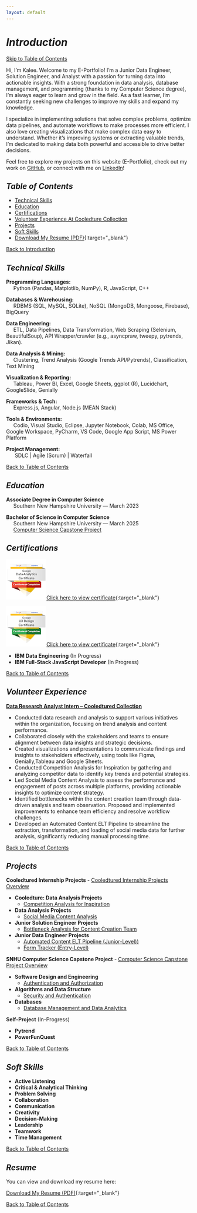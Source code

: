 ```yaml
---
layout: default
---
```

# _Introduction_

[Skip to Table of Contents](#table-of-contents)

Hi, I’m Kalee. Welcome to my E-Portfolio! I’m a Junior Data Engineer, Solution Engineer, and Analyst with a passion for turning data into actionable insights. With a strong foundation in data analysis, database management, and programming (thanks to my Computer Science degree), I’m always eager to learn and grow in the field. As a fast learner, I’m constantly seeking new challenges to improve my skills and expand my knowledge.

I specialize in implementing solutions that solve complex problems, optimize data pipelines, and automate workflows to make processes more efficient. I also love creating visualizations that make complex data easy to understand. Whether it’s improving systems or extracting valuable trends, I’m dedicated to making data both powerful and accessible to drive better decisions.

Feel free to explore my projects on this website (E-Portfolio), check out my work on [GitHub](https://github.com/Kalee914), or connect with me on [LinkedIn](https://www.linkedin.com/in/kalee-l-566433184/)! 

## _Table of Contents_
- [Technical Skills](#technical-skills)
- [Education](#education)
- [Certifications](#certifications)
- [Volunteer Experience At Cooledture Collection](#volunteer-experience)
- [Projects](#projects)
- [Soft Skills](#soft-skills)
- [Download My Resume (PDF)](assets/KaLee_Li_Resume_Watermarked_25.pdf){:target="_blank"}

[Back to Introduction](#introduction)

## _Technical Skills_

**Programming Languages:**  
&nbsp;&nbsp;&nbsp;&nbsp;&nbsp;Python (Pandas, Matplotlib, NumPy), R, JavaScript, C++  

**Databases & Warehousing:**  
&nbsp;&nbsp;&nbsp;&nbsp;&nbsp;RDBMS (SQL, MySQL, SQLite), NoSQL (MongoDB, Mongoose, Firebase), BigQuery  

**Data Engineering:**  
&nbsp;&nbsp;&nbsp;&nbsp;&nbsp;ETL, Data Pipelines, Data Transformation, Web Scraping (Selenium, BeautifulSoup), API Wrapper/crawler (e.g., asyncpraw, tweepy, pytrends, Jikan). 

**Data Analysis & Mining:**  
&nbsp;&nbsp;&nbsp;&nbsp;&nbsp;Clustering, Trend Analysis (Google Trends API/Pytrends), Classification, Text Mining  

**Visualization & Reporting:**  
&nbsp;&nbsp;&nbsp;&nbsp;&nbsp;Tableau, Power BI, Excel, Google Sheets, ggplot (R), Lucidchart, GoogleSlide, Genially  

**Frameworks & Tech:**  
&nbsp;&nbsp;&nbsp;&nbsp;&nbsp;Express.js, Angular, Node.js (MEAN Stack)

**Tools & Environments:**  
&nbsp;&nbsp;&nbsp;&nbsp;&nbsp;Codio, Visual Studio, Eclipse, Jupyter Notebook, Colab, MS Office, Google Workspace, PyCharm, VS Code, Google App Script, MS Power Platform 

**Project Management:**  
&nbsp;&nbsp;&nbsp;&nbsp;&nbsp; SDLC | Agile (Scrum) | Waterfall  

[Back to Table of Contents](#table-of-contents)

## _Education_

**Associate Degree in Computer Science**  
&nbsp;&nbsp;&nbsp;&nbsp;&nbsp;Southern New Hampshire University — March 2023  

**Bachelor of Science in Computer Science**  
&nbsp;&nbsp;&nbsp;&nbsp;&nbsp;Southern New Hampshire University — March 2025  
&nbsp;&nbsp;&nbsp;&nbsp;&nbsp;[Computer Science Capstone Project](./cs-capstone.html)  

## _Certifications_  

![Google Data Analytics Professional Certificate](assets/img/google-data-analystic-cert-small.png)[Click here to view certificate](https://coursera.org/share/ba9fb6984954d1f7f568b757fae57747){:target="_blank"}  

![Google UX Design Professional Certificate](assets/img/google-ux-design-professional-cert-small.png)[Click here to view certificate](https://coursera.org/share/1c6a7f20e76947b027bacb0d5b7d0a84){:target="_blank"}  

- **IBM Data Engineering** (In Progress)  
- **IBM Full-Stack JavaScript Developer** (In Progress)  

[Back to Table of Contents](#table-of-contents)

## _Volunteer Experience_  

[**Data Research Analyst Intern – Cooledtured Collection**](./cooledtured-internship.html) 
- Conducted data research and analysis to support various initiatives within the organization, focusing on trend analysis and content performance.  
- Collaborated closely with the stakeholders and teams to ensure alignment between data insights and strategic decisions.
- Created visualizations and presentations to communicate findings and insights to stakeholders effectively, using tools like Figma, Genially,Tableau and Google Sheets.  
- Conducted Competition Analysis for Inspiration by gathering and analyzing competitor data to identify key trends and potential strategies.  
- Led Social Media Content Analysis to assess the performance and engagement of posts across multiple platforms, providing actionable insights to optimize content strategy.  
- Identified bottlenecks within the content creation team through data-driven analysis and team observation. Proposed and implemented improvements to enhance team efficiency and resolve workflow challenges.  
- Developed an Automated Content ELT Pipeline to streamline the extraction, transformation, and loading of social media data for further analysis, significantly reducing manual processing time.  
  

[Back to Table of Contents](#table-of-contents)

## _Projects_  
**Cooledtured Internship Projects** - [Cooledtured Internship Projects Overview](./cooledtured-internship.html)  
- **Cooledture: Data Analysis Projects** 
    - [Competition Analysis for Inspiration](./cooledtured-internship.html#competition-analysis-for-inspiration)  
- **Data Analysis Projects**  
    - [Social Media Content Analysis](./cooledtured-internship.html#social-media-content-analysis)  
- **Junior Solution Engineer Projects**  
    - [Bottleneck Analysis for Content Creation Team](./cooledtured-internship.html#bottleneck-analysis-for-content-creation-team)  
- **Junior Data Engineer Projects**  
    - [Automated Content ELT Pipeline (Junior-Level))](./cooledtured-internship.html#automated-content-elt-pipeline)
    - [Form Tracker (Entry-Level)](./cooledtured-internship.html#form-tracker)   

**SNHU Computer Science Capstone Project** - [Computer Science Capstone Project Overview](./cs-capstone.html)
- **Software Design and Engineering**
    - [Authentication and Authorization](./cs-capstone.html#enhancement-1-software-design-and-engineering)  
- **Algorithms and Data Structure**
    - [Security and Authentication](./cs-capstone.html#enhancement-2-algorithms-and-data-structure)  
- **Databases** 
    - [Database Management and Data Analytics](./cs-capstone.html#enhancement-3-databases)

**Self-Project** (In-Progress)
- **Pytrend**
- **PowerFunQuest**


[Back to Table of Contents](#table-of-contents)

## _Soft Skills_  

- **Active Listening**
- **Critical & Analytical Thinking**
- **Problem Solving**
- **Collaboration**
- **Communication**
- **Creativity**
- **Decision-Making**
- **Leadership**
- **Teamwork**
- **Time Management** 

[Back to Table of Contents](#table-of-contents)

## _Resume_  
You can view and download my resume here:  

[Download My Resume (PDF)](assets/KaLee_Li_Resume_Watermarked_25.pdf){:target="_blank"}

[Back to Table of Contents](#table-of-contents)
